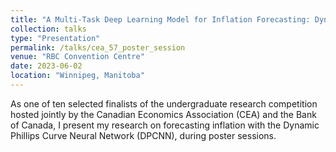 ```yaml
---
title: "A Multi-Task Deep Learning Model for Inflation Forecasting: Dynamic Phillips Curve Neural Network"
collection: talks
type: "Presentation"
permalink: /talks/cea_57_poster_session
venue: "RBC Convention Centre"
date: 2023-06-02
location: "Winnipeg, Manitoba"
---
```


As one of ten selected finalists of the undergraduate research competition hosted jointly by the Canadian Economics Association (CEA) and the Bank of Canada, I present my research on forecasting inflation with the Dynamic Phillips Curve Neural Network (DPCNN), during poster sessions.
